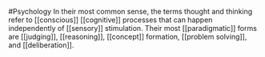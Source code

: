 #Psychology 
In their most common sense, the terms thought and thinking refer to [[conscious]] [[cognitive]] processes that can happen independently of [[sensory]] stimulation. Their most [[paradigmatic]] forms are [[judging]], [[reasoning]], [[concept]] formation, [[problem solving]], and [[deliberation]].